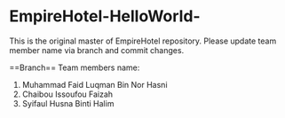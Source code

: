 # EmpireHotel-HelloWorld-

This is the original master of EmpireHotel repository.
Please update team member name via branch and commit changes.

==Branch==
Team members name:
1. Muhammad Faid Luqman Bin Nor Hasni
2. Chaibou Issoufou Faizah
3. Syifaul Husna Binti Halim
